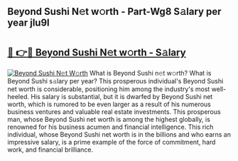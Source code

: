 ## Beyond Sushi N𝚎t w𝚘rth - Part-Wg8 S𝚊lary per year jlu9l

# <h2><a href="http://gc48hx.nevu.top/?p=Beyond+Sushi">🔗 👉🔴 Beyond Sushi N𝚎t w𝚘rth - S𝚊lary</a></h2>

[![Beyond Sushi N𝚎t W𝚘rth](https://i.imgur.com/Oavwk0R.jpeg)](http://gc48hx.nevu.top/?p=Beyond+Sushi)
What is Beyond Sushi n𝚎t w𝚘rth? What is Beyond Sushi s𝚊lary per year?
This prosperous individual's Beyond Sushi net worth is considerable, positioning him among the industry's most well-heeled. His salary is substantial, but it is dwarfed by Beyond Sushi net worth, which is rumored to be even larger as a result of his numerous business ventures and valuable real estate investments. This prosperous man, whose Beyond Sushi net worth is among the highest globally, is renowned for his business acumen and financial intelligence. This rich individual, whose Beyond Sushi net worth is in the billions and who earns an impressive salary, is a prime example of the force of commitment, hard work, and financial brilliance.
